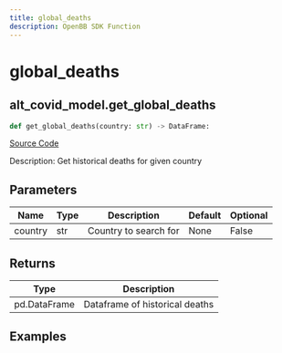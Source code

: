 ```yaml
---
title: global_deaths
description: OpenBB SDK Function
---
```


# global_deaths

## alt_covid_model.get_global_deaths

```python title='openbb_terminal/alternative/covid/covid_model.py'
def get_global_deaths(country: str) -> DataFrame:
```
[Source Code](https://github.com/OpenBB-finance/OpenBBTerminal/tree/main/openbb_terminal/alternative/covid/covid_model.py#L70)

Description: Get historical deaths for given country

## Parameters

| Name | Type | Description | Default | Optional |
| ---- | ---- | ----------- | ------- | -------- |
| country | str | Country to search for | None | False |

## Returns

| Type | Description |
| ---- | ----------- |
| pd.DataFrame | Dataframe of historical deaths |

## Examples

